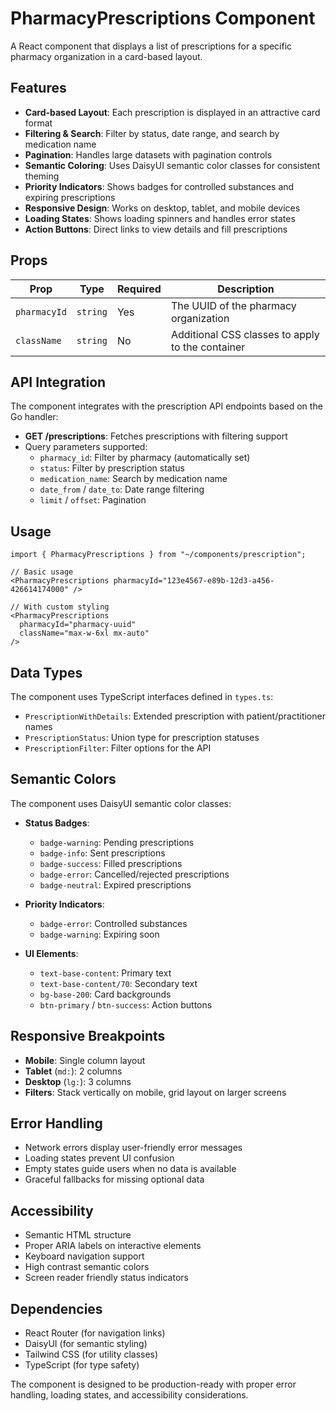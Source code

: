 # PharmacyPrescriptions Component

A React component that displays a list of prescriptions for a specific pharmacy organization in a card-based layout.

## Features

- **Card-based Layout**: Each prescription is displayed in an attractive card format
- **Filtering & Search**: Filter by status, date range, and search by medication name
- **Pagination**: Handles large datasets with pagination controls
- **Semantic Coloring**: Uses DaisyUI semantic color classes for consistent theming
- **Priority Indicators**: Shows badges for controlled substances and expiring prescriptions
- **Responsive Design**: Works on desktop, tablet, and mobile devices
- **Loading States**: Shows loading spinners and handles error states
- **Action Buttons**: Direct links to view details and fill prescriptions

## Props

| Prop | Type | Required | Description |
|------|------|----------|-------------|
| `pharmacyId` | `string` | Yes | The UUID of the pharmacy organization |
| `className` | `string` | No | Additional CSS classes to apply to the container |

## API Integration

The component integrates with the prescription API endpoints based on the Go handler:

- **GET /prescriptions**: Fetches prescriptions with filtering support
- Query parameters supported:
  - `pharmacy_id`: Filter by pharmacy (automatically set)
  - `status`: Filter by prescription status
  - `medication_name`: Search by medication name
  - `date_from` / `date_to`: Date range filtering
  - `limit` / `offset`: Pagination

## Usage

```tsx
import { PharmacyPrescriptions } from "~/components/prescription";

// Basic usage
<PharmacyPrescriptions pharmacyId="123e4567-e89b-12d3-a456-426614174000" />

// With custom styling
<PharmacyPrescriptions 
  pharmacyId="pharmacy-uuid"
  className="max-w-6xl mx-auto"
/>
```

## Data Types

The component uses TypeScript interfaces defined in `types.ts`:

- `PrescriptionWithDetails`: Extended prescription with patient/practitioner names
- `PrescriptionStatus`: Union type for prescription statuses
- `PrescriptionFilter`: Filter options for the API

## Semantic Colors

The component uses DaisyUI semantic color classes:

- **Status Badges**:
  - `badge-warning`: Pending prescriptions
  - `badge-info`: Sent prescriptions  
  - `badge-success`: Filled prescriptions
  - `badge-error`: Cancelled/rejected prescriptions
  - `badge-neutral`: Expired prescriptions

- **Priority Indicators**:
  - `badge-error`: Controlled substances
  - `badge-warning`: Expiring soon

- **UI Elements**:
  - `text-base-content`: Primary text
  - `text-base-content/70`: Secondary text
  - `bg-base-200`: Card backgrounds
  - `btn-primary` / `btn-success`: Action buttons

## Responsive Breakpoints

- **Mobile**: Single column layout
- **Tablet** (`md:`): 2 columns
- **Desktop** (`lg:`): 3 columns
- **Filters**: Stack vertically on mobile, grid layout on larger screens

## Error Handling

- Network errors display user-friendly error messages
- Loading states prevent UI confusion
- Empty states guide users when no data is available
- Graceful fallbacks for missing optional data

## Accessibility

- Semantic HTML structure
- Proper ARIA labels on interactive elements
- Keyboard navigation support
- High contrast semantic colors
- Screen reader friendly status indicators

## Dependencies

- React Router (for navigation links)
- DaisyUI (for semantic styling)
- Tailwind CSS (for utility classes)
- TypeScript (for type safety)

The component is designed to be production-ready with proper error handling, loading states, and accessibility considerations.
